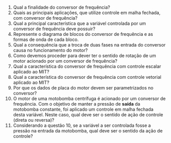 1. Qual a finalidade do conversor de frequência?
2. Quais as principais aplicações, que utilize controle em malha fechada, com conversor de frequência?
3. Qual a principal característica que a variável controlada por um conversor de frequência deve possuir?
4. Represente o diagrama de blocos do conversor de frequência e as formas de onda de cada bloco.
5. Qual a consequência que a troca de duas fases na entrada do conversor causa no funcionamento do motor?
6. Como devemos proceder para dever ter o sentido de rotação de um motor acionado por um conversor de frequência?
7. Qual a característica do conversor de frequência com controle escalar aplicado ao MIT?
8. Qual a característica do conversor de frequência com controle vetorial aplicado ao MIT?
9. Por que os dados de placa do motor devem ser parametrizados no conversor?
10. O motor de uma motobomba centrífuga é  acionado por um conversor de frequência. Com o objetivo de manter a pressão de **saída** da motobomba constante, foi aplicado um controle em malha fechada desta variável. Neste caso, qual deve ser o sentido de ação de controle (direta ou reversa)?
11. Considerando a questão 10, se a variável a ser controlada fosse a pressão na entrada da motobomba, qual deve ser o sentido da ação de controle?
